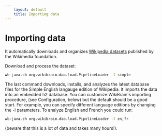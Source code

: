```yaml
---
    layout: default
    title: Importing data
---
```

# Importing data

It automatically downloads and organizes [Wikipedia datasets](http://en.wikipedia.org/wiki/Wikipedia:Database_download) published by the Wikimedia foundation.

Download and process the dataset:

```bash
wb-java.sh org.wikibrain.dao.load.PipelineLoader -l simple
```


The last command downloads, installs, and analyzes the latest database files for the Simple English langauge edition of Wikipedia. It imports the data into an embedded h2 database. You can customize WikiBrain's importing procedure, (see Configuration, below) but the default should be a good start. For example, you can specify different language editions by changing the -l parameters. To analyze English and French you could run: 

```bash
wb-java.sh org.wikibrain.dao.load.PipelineLoader -l en,fr
``` 
(beware that this is a lot of data and takes many hours!).